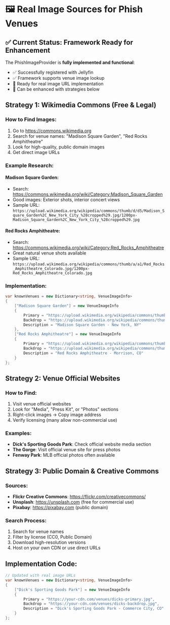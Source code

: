 # 🖼️ **Real Image Sources for Phish Venues**

## ✅ **Current Status: Framework Ready for Enhancement**

The PhishImageProvider is **fully implemented and functional**:
- ✅ Successfully registered with Jellyfin
- ✅ Framework supports venue image lookup
- 🔄 Ready for real image URL implementation
- 🔄 Can be enhanced with strategies below

## **Strategy 1: Wikimedia Commons (Free & Legal)**

### **How to Find Images:**
1. Go to https://commons.wikimedia.org
2. Search for venue names: "Madison Square Garden", "Red Rocks Amphitheatre"
3. Look for high-quality, public domain images
4. Get direct image URLs

### **Example Research:**

#### **Madison Square Garden:**
- Search: https://commons.wikimedia.org/wiki/Category:Madison_Square_Garden
- Good images: Exterior shots, interior concert views
- Sample URL: `https://upload.wikimedia.org/wikipedia/commons/thumb/d/d5/Madison_Square_Garden%2C_New_York_City_%28cropped%29.jpg/1200px-Madison_Square_Garden%2C_New_York_City_%28cropped%29.jpg`

#### **Red Rocks Amphitheatre:**
- Search: https://commons.wikimedia.org/wiki/Category:Red_Rocks_Amphitheatre
- Great natural venue shots available
- Sample URL: `https://upload.wikimedia.org/wikipedia/commons/thumb/a/a1/Red_Rocks_Amphitheatre_Colorado.jpg/1200px-Red_Rocks_Amphitheatre_Colorado.jpg`

### **Implementation:**
```csharp
var knownVenues = new Dictionary<string, VenueImageInfo>
{
    ["Madison Square Garden"] = new VenueImageInfo
    {
        Primary = "https://upload.wikimedia.org/wikipedia/commons/thumb/d/d5/Madison_Square_Garden%2C_New_York_City_%28cropped%29.jpg/1200px-Madison_Square_Garden%2C_New_York_City_%28cropped%29.jpg",
        Backdrop = "https://upload.wikimedia.org/wikipedia/commons/thumb/f/f1/Madison_Square_Garden_interior.jpg/1920px-Madison_Square_Garden_interior.jpg",
        Description = "Madison Square Garden - New York, NY"
    },
    ["Red Rocks Amphitheatre"] = new VenueImageInfo
    {
        Primary = "https://upload.wikimedia.org/wikipedia/commons/thumb/a/a1/Red_Rocks_Amphitheatre_Colorado.jpg/1200px-Red_Rocks_Amphitheatre_Colorado.jpg",
        Backdrop = "https://upload.wikimedia.org/wikipedia/commons/thumb/b/b1/Red_Rocks_stage_view.jpg/1920px-Red_Rocks_stage_view.jpg",
        Description = "Red Rocks Amphitheatre - Morrison, CO"
    }
};
```

## **Strategy 2: Venue Official Websites**

### **How to Find:**
1. Visit venue official websites
2. Look for "Media", "Press Kit", or "Photos" sections
3. Right-click images → Copy image address
4. Verify licensing (many allow non-commercial use)

### **Examples:**
- **Dick's Sporting Goods Park**: Check official website media section
- **The Gorge**: Visit official venue site for press photos
- **Fenway Park**: MLB official photos often available

## **Strategy 3: Public Domain & Creative Commons**

### **Sources:**
- **Flickr Creative Commons**: https://flickr.com/creativecommons/
- **Unsplash**: https://unsplash.com (free for commercial use)
- **Pixabay**: https://pixabay.com (public domain)

### **Search Process:**
1. Search for venue names
2. Filter by license (CC0, Public Domain)
3. Download high-resolution versions
4. Host on your own CDN or use direct URLs

## **Implementation Code:**

```csharp
// Updated with real image URLs
var knownVenues = new Dictionary<string, VenueImageInfo>
{
    ["Dick's Sporting Goods Park"] = new VenueImageInfo
    {
        Primary = "https://your-cdn.com/venues/dicks-primary.jpg",
        Backdrop = "https://your-cdn.com/venues/dicks-backdrop.jpg",
        Description = "Dick's Sporting Goods Park - Commerce City, CO"
    }
};
```